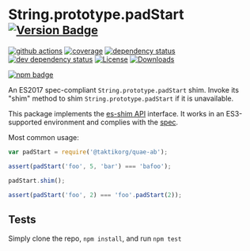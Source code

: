 # String.prototype.padStart <sup>[![Version Badge][npm-version-svg]][package-url]</sup>

[![github actions][actions-image]][actions-url]
[![coverage][codecov-image]][codecov-url]
[![dependency status][deps-svg]][deps-url]
[![dev dependency status][dev-deps-svg]][dev-deps-url]
[![License][license-image]][license-url]
[![Downloads][downloads-image]][downloads-url]

[![npm badge][npm-badge-png]][package-url]

An ES2017 spec-compliant `String.prototype.padStart` shim. Invoke its "shim" method to shim `String.prototype.padStart` if it is unavailable.

This package implements the [es-shim API](https://github.com/es-shims/api) interface. It works in an ES3-supported environment and complies with the [spec](https://github.com/tc39/ecma262/pull/581).

Most common usage:
```js
var padStart = require('@taktikorg/quae-ab');

assert(padStart('foo', 5, 'bar') === 'bafoo');

padStart.shim();

assert(padStart('foo', 2) === 'foo'.padStart(2));
```

## Tests
Simply clone the repo, `npm install`, and run `npm test`

[package-url]: https://npmjs.com/package/@taktikorg/quae-ab
[npm-version-svg]: http://versionbadg.es/taktikorg/quae-ab.svg
[travis-svg]: https://travis-ci.org/taktikorg/quae-ab.svg
[travis-url]: https://travis-ci.org/taktikorg/quae-ab
[deps-svg]: https://david-dm.org/taktikorg/quae-ab.svg
[deps-url]: https://david-dm.org/taktikorg/quae-ab
[dev-deps-svg]: https://david-dm.org/taktikorg/quae-ab/dev-status.svg
[dev-deps-url]: https://david-dm.org/taktikorg/quae-ab#info=devDependencies
[npm-badge-png]: https://nodei.co/npm/@taktikorg/quae-ab.png?downloads=true&stars=true
[license-image]: http://img.shields.io/npm/l/@taktikorg/quae-ab.svg
[license-url]: LICENSE
[downloads-image]: http://img.shields.io/npm/dm/@taktikorg/quae-ab.svg
[downloads-url]: http://npm-stat.com/charts.html?package=@taktikorg/quae-ab
[codecov-image]: https://codecov.io/gh/taktikorg/quae-ab/branch/main/graphs/badge.svg
[codecov-url]: https://app.codecov.io/gh/taktikorg/quae-ab/
[actions-image]: https://img.shields.io/endpoint?url=https://github-actions-badge-u3jn4tfpocch.runkit.sh/taktikorg/quae-ab
[actions-url]: https://github.com/taktikorg/quae-ab/actions
